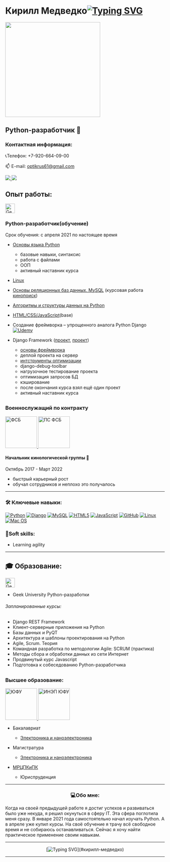 # Кирилл Медведко[![Typing SVG](https://readme-typing-svg.herokuapp.com?color=%2336BCF7&size=30&duration=2500&lines=%F0%9F%91%8B;+)](#кирилл-медведко)
<img height=300 src="http://www.panram.ru/upload/iblock/7f3/7f3a6017d6a0163f45a40b55774b129d.jpg"/>

## Python-разработчик 🐍
### Контактная информация:
📞Телефон: +7-920-664-09-00
<p align='left'>
   📫 E-mail: <a href='mailto:optikrus61@gmail.com'>optikrus61@gmail.com</a>
</p>
<a href="https://t.me/OptikRUS" target="_blank">
	<img src="https://img.shields.io/badge/Telegram-2CA5E0?style=for-the-badge&logo=telegram&logoColor=white"/>
</a>
<a href="https://www.linkedin.com/in/optikrus" target="_blank">
	<img src="https://img.shields.io/badge/linkedin-%230077B5.svg?&style=for-the-badge&logo=linkedin&logoColor=white"/>
</a>


## Опыт работы:

<a href="https://gb.ru/users/5496910" target="_blank">
<img height="30" src="https://frontend-scripts.hb.bizmrg.com/unique-hf/svg/logo.svg" alt="GeekBrains">
</a>

### Python-разработчик(обучение)

Срок обучения: с апреля 2021 по настоящее время

* <a href="https://gb.ru/certificates/1308874" target="_blank">Основы языка Python</a>
  * базовые навыки, синтаксис
  * работа с файлами
  * ООП
  * активный наставник курса

* <a href="https://gb.ru/certificates/1355282" target="_blank">Linux</a>
* <a href="https://gb.ru/certificates/1380474" target="_blank">Основы реляционных баз данных. MySQL</a> (курсовая работа <a href="https://github.com/OptikRUS/MySQL/blob/main/kinopoisk.sql">кинопоиск<a/>)
* <a href="https://gb.ru/certificates/1427214" target="_blank">Алгоритмы и структуры данных на Python</a>
* <a href="https://gb.ru/certificates/1507425" target="_blank">HTML/CSS/</a><a href="https://gb.ru/certificates/1501074">JavaScript</a>(base)
* Создание фреймворка – упрощенного аналога Python Django [![Udemy](https://img.shields.io/badge/Udemy-A435F0?style=for-the-badge&logo=Udemy&logoColor=white)](https://www.udemy.com/certificate/UC-91505bf0-8885-4d58-8412-8db1f717a60f/)
* Django Framework (<a href="https://github.com/OptikRUS/geekshop-server" target="_blank">проект</a>, <a href="https://github.com/OptikRUS/django_shop">проект</a>)
  * <a href="https://gb.ru/certificates/1625816" target="_blank">основы фреймворка</a>
  * деплой проекта на сервер
  * <a href="https://gb.ru/certificates/1675967" target="_blank">интструменты оптимизации</a>
  * django-debug-toolbar
  * нагрузочное тестирование проекта
  * оптимизация запросов БД
  * кэширование
  * после окончания курса взял ещё один проект
  * активный наставник курса
##
### Военнослужащий по контракту
<p>
<a href="http://www.fsb.ru/" target="_blank">
<img height="100" src="https://upload.wikimedia.org/wikipedia/commons/thumb/7/77/Emblem_of_Federal_security_service.svg/200px-Emblem_of_Federal_security_service.svg.png" alt="ФСБ">
</a>
<a href="http://ps.fsb.ru/" target="_blank">
<img height="100" src="https://upload.wikimedia.org/wikipedia/commons/thumb/b/b8/Russian_Federation._Emblem_of_the_Border_Guard_Service_of_the_Federal_Security_Service.svg/400px-Russian_Federation._Emblem_of_the_Border_Guard_Service_of_the_Federal_Security_Service.svg.png" alt="ПС ФСБ">
</a>
</p>

#### Начальник кинологической группы 🐾  
Октябрь 2017 - Март 2022
* быстрый карьерный рост
* обучал сотрудников и неплохо это получалось
***


### 🛠 Ключевые навыки:
[![Python](https://img.shields.io/badge/python-3670A0?style=for-the-badge&logo=python&logoColor=ffdd54)](https://github.com/OptikRUS/basic_py)
[![Django](https://img.shields.io/badge/django-%23092E20.svg?style=for-the-badge&logo=django&logoColor=white)](https://github.com/OptikRUS/geekshop-server)
[![MySQL](https://img.shields.io/badge/mysql-%2300f.svg?style=for-the-badge&logo=mysql&logoColor=white)](https://github.com/OptikRUS/MySQL)
[![HTML5](https://img.shields.io/badge/html5-%23E34F26.svg?style=for-the-badge&logo=html5&logoColor=white)](https://gb.ru/certificates/1507425)
[![JavaScript](https://img.shields.io/badge/javascript-%23323330.svg?style=for-the-badge&logo=javascript&logoColor=%23F7DF1E)](https://github.com/OptikRUS/basic_JS)
[![GitHub](https://img.shields.io/badge/github-%23121011.svg?style=for-the-badge&logo=github&logoColor=white)](https://github.com/OptikRUS)
[![Linux](https://img.shields.io/badge/Linux-FCC624?style=for-the-badge&logo=linux&logoColor=black)](https://gb.ru/certificates/1355282)
[![Mac OS](https://img.shields.io/badge/mac%20os-000000?style=for-the-badge&logo=macos&logoColor=F0F0F0)]()


### 💼Soft skills:
* Learning agility
***
## 🎓 Образование:
<p>
<a href="https://gb.ru/users/5496910" target="_blank">
<img height="30" src="https://frontend-scripts.hb.bizmrg.com/unique-hf/svg/logo.svg" alt="GeekBrains">
</a>
</p>

* Geek University Python-разработки

###### Запланированные курсы:
* Django REST Framework
* Клиент-серверные приложения на Python
* Базы данных и PyQT
* Архитектура и шаблоны проектирования на Python
* Agile, Scrum. Теория
* Командная разработка по методологии Agile: SCRUM (практика)
* Методы сбора и обработки данных из сети Интернет
* Продвинутый курс Javascript
* Подготовка к собеседованию Python-разработчика
##
### Высшее образование:
<p>
<a href="https://sfedu.ru/" target="_blank">
<img height="100" src="http://inep.sfedu.ru/wp-content/uploads/2015/03/logo_sfedu_round.png" alt="ЮФУ">
</a>
<a href="https://inep.sfedu.ru/" target="_blank">
<img height="100" src="http://inep.sfedu.ru/wp-content/uploads/2015/03/logo_inep_round1.png" alt="ИНЭП ЮФУ">
</a>
</p>

* Бакалавриат
  * <a href="https://inep.sfedu.ru/chairs/rte/" target="_blank">Электроника и наноэлектроника</a>

* Магистратура
  * <a href="https://inep.sfedu.ru/chairs/rte/" target="_blank">Электроника и наноэлектроника</a>

* <a href="http://mrcpk.tgn.sfedu.ru/" target="_blank">МРЦПКиПК</a>
  * Юриспруденция
***
### <p align="center">💻Обо мне:</p>
<p>
Когда на своей предыдущей работе я достиг успехов и развиваться было уже некуда, я решил окунуться в сферу IT.
Эта сфера поглотила меня сразу. В январе 2021 года самостоятельно начал изучать Python. А в апреле уже купил курсы.
На своё обучение я трачу всё свободное время и не собираюсь останавливаться.
Сейчас я хочу найти практическое применение своим навыкам.
</p>

***
<div align="center">

[![Typing SVG](https://readme-typing-svg.herokuapp.com?color=%23000202&size=25&multiline=true&width=600&lines=%D0%98%D0%BD%D1%84%D0%BE%D1%80%D0%BC%D0%B0%D1%86%D0%B8%D1%8F+%D0%BE%D0%B1%D0%BD%D0%BE%D0%B2%D0%BB%D1%8F%D0%BB%D0%B0%D1%81%D1%8C+12+%D1%84%D0%B5%D0%B2%D1%80%D0%B0%D0%BB%D1%8F+2022+%D0%B3%D0%BE%D0%B4%D0%B0;.+.+.)](#кирилл-медведко)

</div>

***
